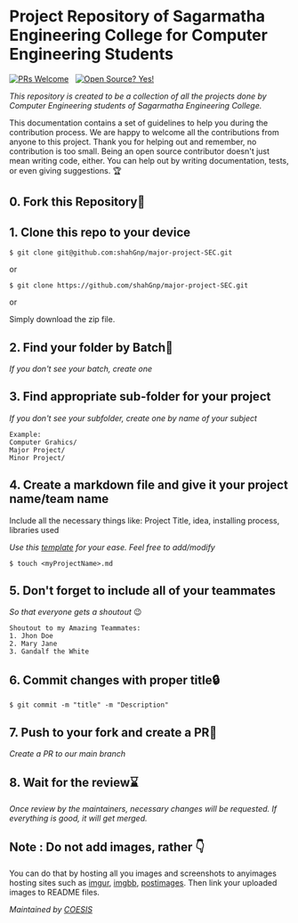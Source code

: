 # Project Repository of Sagarmatha Engineering College for Computer Engineering Students

[![PRs Welcome](https://img.shields.io/badge/PRs-welcome-brightgreen.svg?style=flat-square)](http://makeapullrequest.com)
&nbsp;
[![Open Source? Yes!](https://badgen.net/badge/Open%20Source%20%3F/Yes%21/blue?icon=github)](https://github.com/Naereen/badges/)

*This repository is created to be a collection of all the projects done by Computer Engineering students of Sagarmatha Engineering College.*

This documentation contains a set of guidelines to help you during the contribution process. We are happy to welcome all the contributions from anyone to this project. Thank you for helping out and remember, no contribution is too small. Being an open source contributor doesn't just mean writing code, either. You can help out by writing documentation, tests, or even giving suggestions. 🏆

## 0. Fork this Repository🍴
## 1. Clone this repo to your device
```
$ git clone git@github.com:shahGnp/major-project-SEC.git
```
or
```
$ git clone https://github.com/shahGnp/major-project-SEC.git
```
or

Simply download the zip file.
## 2. Find your folder by Batch📁
*If you don't see your batch, create one*

## 3. Find appropriate sub-folder for your project
*If you don't see your subfolder, create one by name of your subject*
    
    Example:
    Computer Grahics/
    Major Project/
    Minor Project/

## 4. Create a markdown file and give it your project name/team name
Include all the necessary things like: Project Title, idea, installing process, libraries used

*Use this [template](projectDescriptionTemplate.md) for your ease. Feel free to add/modify*
```
$ touch <myProjectName>.md
```

## 5. Don't forget to include all of your teammates
*So that everyone gets a shoutout* 😉
```
Shoutout to my Amazing Teammates:
1. Jhon Doe
2. Mary Jane
3. Gandalf the White
```

## 6. Commit changes with proper title🔒
```
$ git commit -m "title" -m "Description"
```

## 7. Push to your fork and create a PR📌
*Create a PR to our main branch*

## 8. Wait for the review⌛
*Once review by the maintainers, necessary changes will be requested. If everything is good, it will get merged.*

## Note : Do not add images, rather 👇

You can do that by hosting all you images and screenshots to anyimages hosting sites such as [imgur](https://imgur.com/), [imgbb](https://imgbb.com/), [postimages](https://postimages.org/).
Then link your uploaded images to README files.

*Maintained by [COESIS](https://www.linktr.ee/coesis.np)*